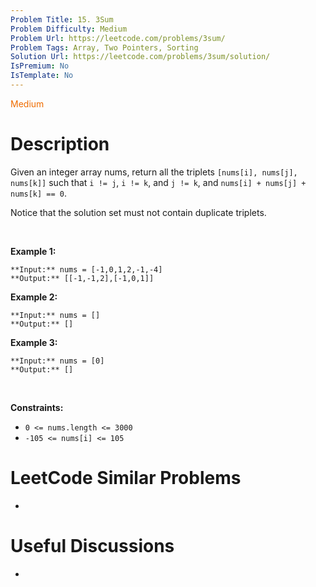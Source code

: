```yaml
---
Problem Title: 15. 3Sum
Problem Difficulty: Medium
Problem Url: https://leetcode.com/problems/3sum/
Problem Tags: Array, Two Pointers, Sorting
Solution Url: https://leetcode.com/problems/3sum/solution/
IsPremium: No
IsTemplate: No
---
```


<span style="color: rgb(239, 108, 0);">Medium</span>

# Description

Given an integer array nums, return all the triplets `[nums[i], nums[j], nums[k]]` such that `i != j`, `i != k`, and `j != k`, and `nums[i] + nums[j] + nums[k] == 0`.


Notice that the solution set must not contain duplicate triplets.


 


**Example 1:**



```
**Input:** nums = [-1,0,1,2,-1,-4]
**Output:** [[-1,-1,2],[-1,0,1]]

```
**Example 2:**



```
**Input:** nums = []
**Output:** []

```
**Example 3:**



```
**Input:** nums = [0]
**Output:** []

```

 


**Constraints:**


* `0 <= nums.length <= 3000`
* `-105 <= nums[i] <= 105`




# LeetCode Similar Problems

- []()

# Useful Discussions

- []()
